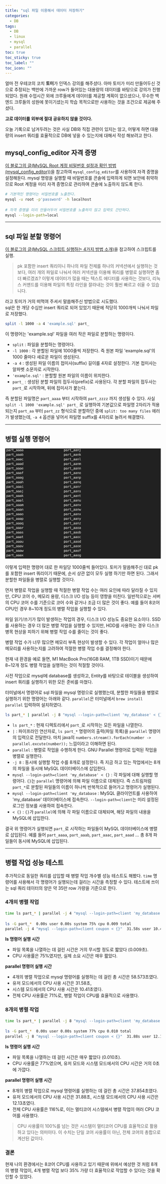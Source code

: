 ```yaml
---
title: "sql 파일 이용해서 데이터 저장하기"
categories:
  - DB
tags:
  - DB
  - linux
  - mysql
  - parallel
toc: true
toc_sticky: true
toc_label: ""
toc_icon: ""
---
```


얼마 전 우테코의 코치 **토미**가 인덱스 강의를 해주셨다.
아마 토미가 미리 만들어두신 것으로 추정되는 백만에 가까운 row가 들어있는 대용량의 데이터를 바탕으로 강의가 진행되었다. 원래 수업시간 외에 크루들에게 데이터를 제공할 계획이 없으셨으나, 무수한 백엔드 크루들의 성원에 못이기셨는지 학습 목적으로만 사용하는 것을 조건으로 제공해 주셨다. 

**고로 데이터를 외부에 절대 공유하지 않을 것이다.**

오늘 기록으로 남겨두려는 것은 사실 DB와 직접 관련이 있지는 않고, 어떻게 하면 대용량의 insert 쿼리를 효율적으로 DB에 넣을 수 있는지에 대해서 작성 해보려고 한다.

## mysql_config_editor 자격 증명
[이 블로그의 글(MySQL Root 계정 비밀번호 설정과 확인 방법(mysql_config_editor))](https://zambbon.tistory.com/entry/MySQL-Root-계정-비밀번호-설정과-확인-방법)을 참고하여 `mysql_config_editor`를 사용하여 자격 증명을 설정해둔다. mysql 명령을 실행할 때 비밀번호를 콘솔에 입력하게 되면 보안에 취약하므로 Root 계정을 미리 자격 증명으로 관리하여 콘솔에 노출하지 않도록 한다.
```bash
# 기본적인 명령어는 비밀번호를 노출한다.
mysql -u root -p'password' -h localhost

# 자격 증명을 미리 만들어두어 비밀번호를 노출하지 않고 입력도 간단하다.
mysql --login-path=local
```

---

## sql 파일 분할 명령어

[이 블로그의 글(MySQL 스크립트 실행하는 4가지 방법 소개)](https://zambbon.tistory.com/entry/MySQL-%EC%8A%A4%ED%81%AC%EB%A6%BD%ED%8A%B8-%EC%8B%A4%ED%96%89%ED%95%98%EB%8A%94-4%EA%B0%80%EC%A7%80-%EB%B0%A9%EB%B2%95-%EC%86%8C%EA%B0%9C)을 참고하여 스크립트를 실행.

>pk 포함한 insert 쿼리이니 하나의 파일 전체를 하나의 커넥션에서 실행하는 것보다, 여러 개의 파일로 나눠서 여러 커넥션을 이용해 쿼리를 병렬로 실행하면 좀 더 빠르겠죠? 이렇게 데이터가 많을 때는 텍스트 에디터를 사용하는 것보다, 리눅스 커맨드를 이용해 파일의 특정 라인을 잘라내는 것이 훨씬 빠르고 쉬울 수 있습니다.

라고 토미가 거의 떠먹여 주셔서 말씀해주신 방법으로 시도했다.<br> 
sql은 한 개당 수십만 insert 쿼리로 되어 있었기 때문에 적당히 1000개씩 나눠서 파일로 저장했다.

```bash
split -l 1000 -a 4 'example.sql' part_
```
이 명령어는 'example.sql' 파일을 여러 작은 파일로 분할하는 명령이다.
- `split` : 파일을 분할하는 명령어다.
- `-l 1000` : 각 분할된 파일에 1000줄씩 저장한다. 즉 원본 파일 'example.sql'의 1000 줄마다 새로운 파일이 생성된다.
- `-a 4` : 생성된 파일 이름의 접미사(suffix) 길이를 4자로 설정한다. 기본 접미사는 알파벳 소문자로 시작한다.
- `'example.sql'` : 분할할 원본 파일의 이름이 위치한다.
- `part_` : 생성된 분할 파일의 접두사(prefix)로 사용된다. 각 분할 파일의 접두사는 `part_`로 시작하며, 뒤에 접미사가 붙는다. 

즉 분할된 파일명은 `part_aaaa` 부터 시작하여 `part_zzzz` 까지 생성될 수 있다.
사실 `split -l 1000 'example.sql' part_` 로 실행하여 기본값으로 파일명 2자리가 적용되는지 `part_aa` 부터 `part_zz` 형식으로 분할하던 중에 `split: too many files` 에러가 발생했는데, `-a 4` 옵션을 넣어서 파일명 suffix를 4자리로 늘려서 해결했다.

---

## 병렬 실행 명령어
![part_*.png](part_*.png)

이렇게 입력한 명령어 대로 한 파일당 1000줄씩 들어있다. 토미가 말씀해주신 대로 pk를 포함한 insert 쿼리이기 때문에, 순서 상관 없이 모두 실행 하기만 하면 된다. 그래서 분할한 파일들을 병렬로 실행할 것이다.

먼저 병렬로 작업을 실행할 때 적절한 병렬 작업 수는 여러 요인에 따라 달라질 수 있지만, CPU 코어 수, 메모리 용량, 디스크 I/O 성능 등이 영향을 미친다. 일반적으로는 서버의 CPU 코어 수를 기준으로 코어 수와 같거나 조금 더 많은 것이 좋다. 예를 들어 8코어 CPU인 경우 8~10개 정도의 병렬 작업을 실행할 수 있다.

파일 읽기/쓰기가 많이 발생하는 작업의 경우, 디스크 I/O 성능도 중요한 요소이다. SSD를 사용하는 경우 더 많은 병렬 작업을 실행할 수 있지만, HDD를 사용하는 경우 디스크 병목 현상을 피하기 위해 병렬 작업 수를 줄이는 것이 좋다.

병렬 작업 수가 너무 많으면 메모리 부족 현상이 발생할 수 있다. 각 작업이 얼마나 많은 메모리를 사용하는지를 고려하여 적절한 병렬 작업 수를 결정해야 한다.

현재 내 환경을 예로 들면, M1 MacBook Pro(16GB RAM, 1TB SSD)이기 때문에 8~12개 정도 병렬 작업을 실행하는 것이 적절할 것이다.

사전 작업으로 mysql에 database를 생성하고, Entity를 바탕으로 테이블을 생성하여 insert 쿼리를 실행하기 위한 모든 준비를 마쳤다.

터미널에서 명령어로 sql 파일을 mysql 명령으로 실행했는데, 분할한 파일들을 병렬로 실행하기 위한 명령어는 아래와 같다.
`parallel`은 터미널에서 `brew install parallel` 입력하여 설치하였다.

```bash
ls part_* | parallel -j 8 "mysql --login-path=client 'my_database' < {}"
```
- `ls part_*` : 현재 디렉토리에서 `part_`로 시작하는 모든 파일을 나열한다.
- `|` : 파이프라인 연산자로, `ls part_*` 명령어의 출력(파일 목록)을 `parallel` 명령어의 입력으로 전달한다. 마치 java의 `numbers.stream().forEach(number -> parallel.excute(number));` 느낌이라고 이해하면 된다.
- `parallel` : 병렬로 작업을 수행하게 한다. GNU Parallel 명령어로 입력된 작업을 병렬로 실행한다.
- `-j 8` : 동시에 실행할 작업 수를 8개로 설정한다. 즉 지금 하고 있는 작업에서는 8개의 파일을 동시에 MySQL 데이터베이스에 삽입한다.
- `mysql --login-path=client 'my_database' < {}` : 각 파일에 대해 실행할 명령어다. `{}`는 `parallel` 명령어에 의해 파일 이름으로 대체된다. 즉 스트림처럼 `part_*`로 분할된 파일들의 이름이 하나씩 반복적으로 들어가고 명령어가 실행된다.
- `mysql --login-path=client 'my_database` : MySQL 클라이언트를 사용하여 'my_database' 데이터베이스에 접속한다. `--login-path=client`는 미리 설정된 로그인 정보를 사용하여 접속한다.
- `< {}` : `{}`가 `parallel`에 의해 각 파일 이름으로 대체되며, 해당 파일의 내용을 MySQL에 삽입한다.

결국 위 명령어가 실행되면 `part_`로 시작하는 파일들이 MySQL 데이터베이스에 병렬로 삽입된다. 예를 들어 `part_aaaa`, `part_aaab`, `part_aaac`, `part_aaad` ... 총 8개 파일들이 동시에 MySQL에 삽입된다.

---

## 병렬 작업 성능 테스트

추가적으로 동일한 쿼리를 삽입할 때 병렬 작업 개수별 성능 테스트도 해봤다.
`time` 명령어를 사용해서 각 명령어가 실행되는데 걸리는 시간을 측정할 수 있다.
테스트에 쓰이는 sql 쿼리 데이터의 양은 약 35만 row 가량을 기준으로 한다. 

### 4개의 병렬 작업
```bash
time ls part_* | parallel -j 4 "mysql --login-path=client 'my_database' < {}"

ls -G part_*  0.00s user 0.00s system 75% cpu 0.009 total
parallel -j 4 "mysql --login-path=client coupon < {}"  31.58s user 10.41s system 71% cpu 58.573 total
```
**ls 명령어 실행 시간**
- 파일 목록을 나열하는 데 걸린 시간은 거의 무시할 정도로 짧았다 (0.009초).
- CPU 사용률은 75%였지만, 실제 소요 시간은 매우 짧았다.

**parallel 명령어 실행 시간**
- 4개의 병렬 작업으로 mysql 명령어를 실행하는 데 걸린 총 시간은 58.573초였다.
- 유저 모드에서의 CPU 사용 시간은 31.58초, 
- 시스템 모드에서의 CPU 사용 시간은 10.41초였다. 
- 전체 CPU 사용률은 71%로, 병렬 작업이 CPU를 효율적으로 사용했다.

### 8개의 병렬 작업
```bash
time ls part_* | parallel -j 8 "mysql --login-path=client 'my_database' < {}"

ls -G part_*  0.00s user 0.00s system 77% cpu 0.010 total
parallel -j 8 "mysql --login-path=client coupon < {}"  31.88s user 12.13s system 116% cpu 37.854 total
```
**ls 명령어 실행 시간**
- 파일 목록을 나열하는 데 걸린 시간은 매우 짧았다 (0.010초).
- CPU 사용률은 77%였으며, 유저 모드와 시스템 모드에서의 CPU 시간은 거의 0초에 가깝다.

**parallel 명령어 실행 시간**
- 8개의 병렬 작업으로 mysql 명령어를 실행하는 데 걸린 총 시간은 37.854초였다.
- 유저 모드에서의 CPU 사용 시간은 31.88초, 시스템 모드에서의 CPU 사용 시간은 12.13초였다.
- 전체 CPU 사용률은 116%로, 이는 멀티코어 시스템에서 병렬 작업이 여러 CPU 코어를 사용했다.

> CPU 사용률이 100%를 넘는 것은 시스템이 멀티코어 CPU를 효율적으로 활용하고 있다는 의미이다. 이 수치는 단일 코어 사용률이 아닌, 전체 코어의 총합으로 계산된 값이다.

### 결론
현재 나의 환경에서는 8코어 CPU를 사용하고 있기 때문에 위에서 예상한 것 처럼 8개의 병렬 작업이, 4개 병렬 작업 보다 35% 가량 더 효율적으로 작업할 수 있다는 것을 확인할 수 있었다.
